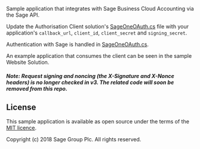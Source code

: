 Sample application that integrates with Sage Business Cloud Accounting via the Sage API.

Update the Authorisation Client solution's [SageOneOAuth.cs](Sage%20One%20Authorisation%20Client/SageOneOAuth.cs) file with your application's `callback_url`, `client_id`, `client_secret` and `signing_secret`.

Authentication with Sage is handled in [SageOneOAuth.cs](Sage%20One%20Authorisation%20Client/SageOneOAuth.cs).

An example application that consumes the client can be seen in the sample Website Solution.

##### Note: Request signing and noncing (the X-Signature and X-Nonce headers) is no longer checked in v3. The related code will soon be removed from this repo.

## License

This sample application is available as open source under the terms of the
[MIT licence](LICENSE).

Copyright (c) 2018 Sage Group Plc. All rights reserved.

